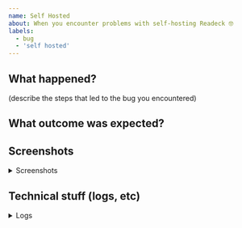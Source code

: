 ```yaml
---
name: Self Hosted
about: When you encounter problems with self-hosting Readeck 🤓
labels:
  - bug
  - 'self hosted'
---
```


## What happened?

(describe the steps that led to the bug you encountered)

## What outcome was expected?



## Screenshots

<details>
<summary>Screenshots</summary>

- (if you have screenshots, please paste them here. If not, you can delete from `<details>` to `</detail>`)

</details>

## Technical stuff (logs, etc)

<details>
<summary>Logs</summary>

```
(If you have logs to provide, please paste them here. If not, you can delete from `<details>` to `</detail>`)
```

</details>

